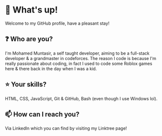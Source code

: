 # **👋 What's up!**
Welcome to my GitHub profile, have a pleasant stay!
## **❓ Who are you?**
I'm Mohamed Muntasir, a self taught developer, aiming to be a full-stack developer & a grandmaster in codeforces. The reason I code is because I'm really passionate about coding, in fact I used to code some Roblox games here & there back in the day when I was a kid.
## **⭐ Your skills?**
HTML, CSS, JavaScript, Git & GitHub, Bash (even though I use Windows lol).
## **📫 How can I reach you?**
Via LinkedIn which you can find by visiting my Linktree page!

<!---
devmotheg/devmotheg is a ✨ special ✨ repository because its `README.md` (this file) appears on your GitHub profile.
You can click the Preview link to take a look at your changes.
--->
